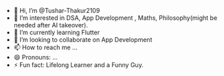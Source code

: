 - 👋 Hi, I’m @Tushar-Thakur2109
- 👀 I’m interested in DSA, App Development , Maths, Philosophy(might be needed after AI takeover).
- 🌱 I’m currently learning Flutter
- 💞️ I’m looking to collaborate on App Development
- 📫 How to reach me ...
- 😄 Pronouns: ...
- ⚡ Fun fact: Lifelong Learner and a Funny Guy.

<!---
Tushar-Thakur2109/Tushar-Thakur2109 is a ✨ special ✨ repository because its `README.md` (this file) appears on your GitHub profile.
You can click the Preview link to take a look at your changes.
--->

